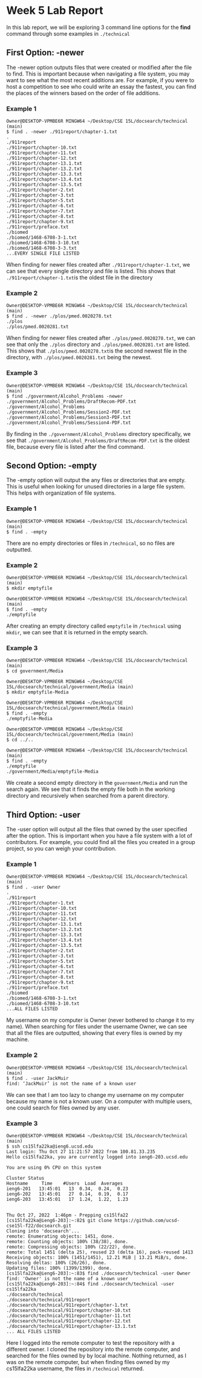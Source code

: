 # Week 5 Lab Report

In this lab report, we will be exploring 3 command line options for the **find** command through some examples in `./technical`

## First Option: -newer
The -newer option outputs files that were created or modified after the file to find. This is important because when navigating a file system, you may want to see what the most recent additions are. For example, if you were to host a competition to see who could write an essay the fastest, you can find the places of the winners based on the order of file additions.

### Example 1

```
Owner@DESKTOP-VPMBE6R MINGW64 ~/Desktop/CSE 15L/docsearch/technical (main)
$ find . -newer ./911report/chapter-1.txt
.
./911report
./911report/chapter-10.txt
./911report/chapter-11.txt
./911report/chapter-12.txt
./911report/chapter-13.1.txt
./911report/chapter-13.2.txt
./911report/chapter-13.3.txt
./911report/chapter-13.4.txt
./911report/chapter-13.5.txt
./911report/chapter-2.txt
./911report/chapter-3.txt
./911report/chapter-5.txt
./911report/chapter-6.txt
./911report/chapter-7.txt
./911report/chapter-8.txt
./911report/chapter-9.txt
./911report/preface.txt
./biomed
./biomed/1468-6708-3-1.txt
./biomed/1468-6708-3-10.txt
./biomed/1468-6708-3-3.txt
...EVERY SINGLE FILE LISTED
```

When finding for newer files created after `./911report/chapter-1.txt`, we can see that every single directory and file is listed. This shows that `./911report/chapter-1.txt`is the oldest file in the directory

### Example 2
```
Owner@DESKTOP-VPMBE6R MINGW64 ~/Desktop/CSE 15L/docsearch/technical (main)
$ find . -newer ./plos/pmed.0020278.txt
./plos
./plos/pmed.0020281.txt
```

When finding for newer files created after `./plos/pmed.0020278.txt`, we can see that only the `./plos` directory and `./plos/pmed.0020281.txt` are listed. This shows that `./plos/pmed.0020278.txt`is the second newest file in the directory, with `./plos/pmed.0020281.txt` being the newest.

### Example 3
```
Owner@DESKTOP-VPMBE6R MINGW64 ~/Desktop/CSE 15L/docsearch/technical (main)
$ find ./government/Alcohol_Problems -newer ./government/Alcohol_Problems/DraftRecom-PDF.txt
./government/Alcohol_Problems
./government/Alcohol_Problems/Session2-PDF.txt
./government/Alcohol_Problems/Session3-PDF.txt
./government/Alcohol_Problems/Session4-PDF.txt
```

By finding in the `./government/Alcohol_Problems` directory specifically, we see that `./government/Alcohol_Problems/DraftRecom-PDF.txt` is the oldest file, because every file is listed after the find command.

## Second Option: -empty
The -empty option will output the any files or directories that are empty. This is useful when looking for unused directories in a large file system. This helps with organization of file systems.


### Example 1
```
Owner@DESKTOP-VPMBE6R MINGW64 ~/Desktop/CSE 15L/docsearch/technical (main)
$ find . -empty

```
There are no empty directories or files in `/technical`, so no files are outputted.

### Example 2
```
Owner@DESKTOP-VPMBE6R MINGW64 ~/Desktop/CSE 15L/docsearch/technical (main)
$ mkdir emptyfile

Owner@DESKTOP-VPMBE6R MINGW64 ~/Desktop/CSE 15L/docsearch/technical (main)
$ find . -empty
./emptyfile
```
After creating an empty directory called `emptyfile` in `/technical` using `mkdir`, we can see that it is returned in the empty search.

### Example 3
```
Owner@DESKTOP-VPMBE6R MINGW64 ~/Desktop/CSE 15L/docsearch/technical (main)
$ cd government/Media

Owner@DESKTOP-VPMBE6R MINGW64 ~/Desktop/CSE 15L/docsearch/technical/government/Media (main)
$ mkdir emptyfile-Media

Owner@DESKTOP-VPMBE6R MINGW64 ~/Desktop/CSE 15L/docsearch/technical/government/Media (main)
$ find . -empty
./emptyfile-Media

Owner@DESKTOP-VPMBE6R MINGW64 ~/Desktop/CSE 15L/docsearch/technical/government/Media (main)
$ cd ../..

Owner@DESKTOP-VPMBE6R MINGW64 ~/Desktop/CSE 15L/docsearch/technical (main)
$ find . -empty
./emptyfile
./government/Media/emptyfile-Media
```
We create a second empty directory in the `government/Media` and run the search again. We see that it finds the empty file both in the working directory and recursively when searched from a parent directory.

## Third Option: -user
The -user option will output all the files that owned by the user specified after the option. This is important when you have a file system with a lot of contributors. For example, you could find all the files you created in a group project, so you can weigh your contribution.

### Example 1
```
Owner@DESKTOP-VPMBE6R MINGW64 ~/Desktop/CSE 15L/docsearch/technical (main)
$ find . -user Owner
.
./911report
./911report/chapter-1.txt
./911report/chapter-10.txt
./911report/chapter-11.txt
./911report/chapter-12.txt
./911report/chapter-13.1.txt
./911report/chapter-13.2.txt
./911report/chapter-13.3.txt
./911report/chapter-13.4.txt
./911report/chapter-13.5.txt
./911report/chapter-2.txt
./911report/chapter-3.txt
./911report/chapter-5.txt
./911report/chapter-6.txt
./911report/chapter-7.txt
./911report/chapter-8.txt
./911report/chapter-9.txt
./911report/preface.txt
./biomed
./biomed/1468-6708-3-1.txt
./biomed/1468-6708-3-10.txt
...ALL FILES LISTED
```
My username on my computer is Owner (never bothered to change it to my name).  When searching for files under the username Owner, we can see that all the files are outputted, showing that every files is owned by my machine. 

### Example 2
```
Owner@DESKTOP-VPMBE6R MINGW64 ~/Desktop/CSE 15L/docsearch/technical (main)
$ find . -user JackMuir
find: ‘JackMuir’ is not the name of a known user
```
We can see that I am too lazy to change my username on my computer because my name is not a known user. On a computer with multiple users, one could search for files owned by any user.

### Example 3
```
Owner@DESKTOP-VPMBE6R MINGW64 ~/Desktop/CSE 15L/docsearch/technical (main)
$ ssh cs15lfa22ka@ieng6.ucsd.edu
Last login: Thu Oct 27 11:21:57 2022 from 100.81.33.235
Hello cs15lfa22ka, you are currently logged into ieng6-203.ucsd.edu

You are using 0% CPU on this system

Cluster Status
Hostname     Time    #Users  Load  Averages
ieng6-201   13:45:01   13  0.34,  0.24,  0.23
ieng6-202   13:45:01   27  0.14,  0.19,  0.17
ieng6-203   13:45:01   17  1.24,  1.22,  1.23


Thu Oct 27, 2022  1:46pm - Prepping cs15lfa22
[cs15lfa22ka@ieng6-203]:~:82$ git clone https://github.com/ucsd-cse15l-f22/docsearch.git
Cloning into 'docsearch'...
remote: Enumerating objects: 1451, done.
remote: Counting objects: 100% (38/38), done.
remote: Compressing objects: 100% (22/22), done.
remote: Total 1451 (delta 25), reused 23 (delta 16), pack-reused 1413
Receiving objects: 100% (1451/1451), 12.21 MiB | 13.21 MiB/s, done.
Resolving deltas: 100% (26/26), done.
Updating files: 100% (1399/1399), done.
[cs15lfa22ka@ieng6-203]:~:83$ find ./docsearch/technical -user Owner
find: 'Owner' is not the name of a known user
[cs15lfa22ka@ieng6-203]:~:84$ find ./docsearch/technical -user cs15lfa22ka
./docsearch/technical
./docsearch/technical/911report
./docsearch/technical/911report/chapter-1.txt
./docsearch/technical/911report/chapter-10.txt
./docsearch/technical/911report/chapter-11.txt
./docsearch/technical/911report/chapter-12.txt
./docsearch/technical/911report/chapter-13.1.txt
... ALL FILES LISTED
```
Here I logged into the remote computer to test the repository with a different owner. I cloned the repository into the remote computer, and searched for the files owned by by local machine. Nothing returned, as I was on the remote computer, but when finding files owned by my cs15lfa22ka username, the files in `/technical` returned.
